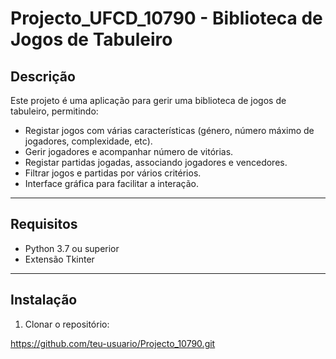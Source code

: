# Projecto_UFCD_10790 - Biblioteca de Jogos de Tabuleiro

## Descrição

Este projeto é uma aplicação para gerir uma biblioteca de jogos de tabuleiro, permitindo:

- Registar jogos com várias características (género, número máximo de jogadores, complexidade, etc).
- Gerir jogadores e acompanhar número de vitórias.
- Registar partidas jogadas, associando jogadores e vencedores.
- Filtrar jogos e partidas por vários critérios.
- Interface gráfica para facilitar a interação.

---

## Requisitos

- Python 3.7 ou superior
- Extensão Tkinter 

---

## Instalação

1. Clonar o repositório:

https://github.com/teu-usuario/Projecto_10790.git

